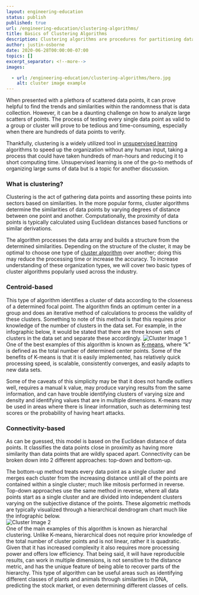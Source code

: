 ```yaml
---
layout: engineering-education
status: publish
published: true
url: /engineering-education/clustering-algorithms/
title: Basics of Clustering Algorithms
description: Clustering algorithms are procedures for partitioning data into groups or clusters such that the clusters are distinct, and members of each cluster belong together.
author: justin-osborne
date: 2020-06-28T00:00:00-07:00
topics: []
excerpt_separator: <!--more-->
images:

  - url: /engineering-education/clustering-algorithms/hero.jpg
    alt: cluster image example
---
```

When presented with a plethora of scattered data points, it can prove helpful to find the trends and similarities within the randomness that is data collection. However, it can be a daunting challenge on how to analyze large scatters of points. The process of testing every single data point as valid to a group or cluster will prove to be tedious and time-consuming, especially when there are hundreds of data points to verify. 
<!--more-->

Thankfully, clustering is a widely utilized tool in [unsupervised learning](https://towardsdatascience.com/unsupervised-learning-and-data-clustering-eeecb78b422a) algorithms to speed up the organization without any human input, taking a process that could have taken hundreds of man-hours and reducing it to short computing time. Unsupervised learning is one of the go-to methods of organizing large sums of data but is a topic for another discussion.

### What is clustering?
Clustering is the act of gathering data points and assorting these points into sectors based on similarities. In the more popular forms, cluster algorithms determine the similarities of data points by varying degrees of distance between one point and another. Computationally, the proximity of data points is typically calculated using Euclidean distances based functions or similar derivations.

The algorithm processes the data array and builds a structure from the determined similarities. Depending on the structure of the cluster, it may be optimal to choose one type of [cluster algorithm](https://www.kdnuggets.com/2019/10/right-clustering-algorithm.html#:~:text=The%20centers%20of%20clusters%20should,the%20dataset%20and%20every%20cluster) over another; doing this may reduce the processing time or increase the accuracy. To increase understanding of these organization types, we will cover two basic types of cluster algorithms popularly used across the industry.

### Centroid-based
This type of algorithm identifies a cluster of data according to the closeness of a determined focal point. The algorithm finds an optimum center in a group and does an iterative method of calculations to process the validity of these clusters. Something to note of this method is that this requires prior knowledge of the number of clusters in the data set. For example, in the infographic below, it would be stated that there are three known sets of clusters in the data set and separate these accordingly.
![Cluster Image 1](/engineering-education/clustering-algorithms/cluster-image1.png)<br>
One of the best examples of this algorithm is known as [K-means](https://towardsdatascience.com/k-means-clustering-algorithm-applications-evaluation-methods-and-drawbacks-aa03e644b48a), where “k” is defined as the total number of determined center points. Some of the benefits of K-means is that it is easily implemented, has relatively quick processing speed, is scalable, consistently converges, and easily adapts to new data sets.

Some of the caveats of this simplicity may be that it does not handle outliers well, requires a manual k value, may produce varying results from the same information, and can have trouble identifying clusters of varying size and density and identifying values that are in multiple dimensions. K-means may be used in areas where there is linear information, such as determining test scores or the probability of having heart attacks.

### Connectivity-based
As can be guessed, this model is based on the Euclidean distance of data points. It classifies the data points close in proximity as having more similarity than data points that are wildly spaced apart. Connectivity can be broken down into 2 different approaches: top-down and bottom-up.

The bottom-up method treats every data point as a single cluster and merges each cluster from the increasing distance until all of the points are contained within a single cluster; much like mitosis performed in reverse. Top-down approaches use the same method in reverse, where all data points start as a single cluster and are divided into independent clusters varying on the subjective distance of the points. These algometric methods are typically visualized through a hierarchical dendrogram chart much like the infographic below.  
![Cluster Image 2](/engineering-education/clustering-algorithms/cluster-image2.png)<br>
One of the main examples of this algorithm is known as hierarchal clustering. Unlike K-means, hierarchical does not require prior knowledge of the total number of cluster points and is not linear, rather it is quadratic. Given that it has increased complexity it also requires more processing power and offers low efficiency. That being said, it will have reproducible results, can work in multiple dimensions, is not sensitive to the distance metric, and has the unique feature of being able to recover parts of the hierarchy. This type of algorithm can be useful areas such as identifying different classes of plants and animals through similarities in DNA, predicting the stock market, or even determining different classes of cells.
